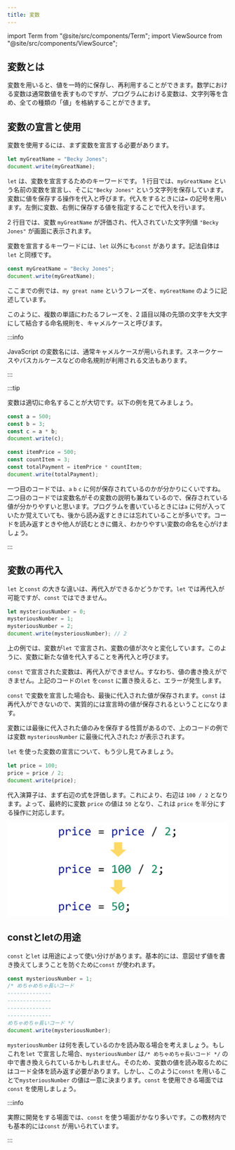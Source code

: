 ```yaml
---
title: 変数
---
```


import Term from "@site/src/components/Term";
import ViewSource from "@site/src/components/ViewSource";

## <Term type="javascriptVariable">変数</Term>とは

<p><Term type="javascriptVariable">変数</Term>を用いると、<Term type="javascriptValue">値</Term>を一時的に保存し、再利用することができます。数学における変数は通常数値を表すものですが、プログラムにおける<Term type="javascriptVariable">変数</Term>は、<Term type="javascriptString">文字列</Term>等を含め、全ての種類の「<Term type="javascriptValue">値</Term>」を格納することができます。</p>

## <Term type="javascriptVariable">変数</Term>の<Term type="javascriptDeclaration">宣言</Term>と使用

<p><Term type="javascriptVariable">変数</Term>を使用するには、まず<Term type="javascriptVariable">変数</Term>を<Term strong type="javascriptDeclaration">宣言</Term>する必要があります。</p>

```javascript title="script.js"
let myGreatName = "Becky Jones";
document.write(myGreatName);
```

`let` は、<Term type="javascriptVariable">変数</Term>を<Term type="javascriptDeclaration">宣言</Term>するためのキーワードです。 1 行目では、`myGreatName` という名前の<Term type="javascriptVariable">変数</Term>を<Term type="javascriptDeclaration">宣言</Term>し、そこに`"Becky Jones"` という文字列を保存しています。<Term type="javascriptVariable">変数</Term>に値を保存する操作を<Term strong type="javascriptAssignment">代入</Term>と呼びます。<Term type="javascriptAssignment">代入</Term>をするときには`=` の記号を用います。左側に<Term type="javascriptVariable">変数</Term>、右側に保存する<Term type="javascriptValue">値</Term>を指定することで<Term type="javascriptAssignment">代入</Term>を行います。

2 行目では、<Term type="javascriptVariable">変数</Term> `myGreatName` が<Term type="javascriptEvaluation">評価</Term>され、<Term type="javascriptAssignment">代入</Term>されていた<Term type="javascriptString">文字列</Term><Term type="javascriptValue">値</Term> `"Becky Jones"` が画面に表示されます。

<p><Term type="javascriptVariable">変数</Term>を<Term type="javascriptDeclaration">宣言</Term>するキーワードには、<code>let</code> 以外にも<code>const</code> があります。記法自体は<code>let</code> と同様です。</p>

```javascript title="script.js"
const myGreatName = "Becky Jones";
document.write(myGreatName);
```

ここまでの例では、`my great name` というフレーズを、`myGreatName` のように記述しています。

このように、複数の単語にわたるフレーズを、2 語目以降の先頭の文字を大文字にして結合する命名規則を、<Term strong type="camelCase">キャメルケース</Term>と呼びます。

:::info

<p><Term type="javascript">JavaScript</Term> の<Term type="javascriptVariable">変数</Term>名には、通常<Term type="camelCase">キャメルケース</Term>が用いられます。<Term type="snakeCase">スネークケース</Term>や<Term type="pascalCase">パスカルケース</Term>などの命名規則が利用される文法もあります。</p>

:::

:::tip

<Term type="javascriptVariable">変数</Term>は適切に命名することが大切です。以下の例を見てみましょう。

```javascript
const a = 500;
const b = 3;
const c = a * b;
document.write(c);
```

```javascript
const itemPrice = 500;
const countItem = 3;
const totalPayment = itemPrice * countItem;
document.write(totalPayment);
```

一つ目のコードでは、`a` `b` `c` に何が保存されているのかが分かりにくいですね。二つ目のコードでは変数名がその変数の説明も兼ねているので、保存されている値が分かりやすいと思います。プログラムを書いているときには`a` に何が入っていたか覚えていても、後から読み返すときには忘れていることが多いです。コードを読み返すときや他人が読むときに備え、わかりやすい変数の命名を心がけましょう。

:::

## <Term type="javascriptVariable">変数</Term>の再代入

`let` と`const` の大きな違いは、再<Term type="javascriptAssignment">代入</Term>ができるかどうかです。`let` では再<Term type="javascriptAssignment">代入</Term>が可能ですが、`const` ではできません。

```javascript title="script.js"
let mysteriousNumber = 0;
mysteriousNumber = 1;
mysteriousNumber = 2;
document.write(mysteriousNumber); // 2
```

上の例では、<Term type="javascriptVariable">変数</Term>が`let` で<Term type="javascriptDeclaration">宣言</Term>され、<Term type="javascriptVariable">変数</Term>の<Term type="javascriptValue">値</Term>が次々と変化しています。このように、<Term type="javascriptVariable">変数</Term>に新たな<Term type="javascriptValue">値</Term>を<Term type="javascriptAssignment">代入</Term>することを再<Term type="javascriptAssignment">代入</Term>と呼びます。

`const` で<Term type="javascriptDeclaration">宣言</Term>された<Term type="javascriptVariable">変数</Term>は、再<Term type="javascriptAssignment">代入</Term>ができません。すなわち、<Term type="javascriptValue">値</Term>の書き換えができません。上記のコードの`let` を`const` に置き換えると、エラーが発生します。

`const` で<Term type="javascriptVariable">変数</Term>を<Term type="javascriptDeclaration">宣言</Term>した場合も、最後に<Term type="javascriptAssignment">代入</Term>された<Term type="javascriptValue">値</Term>が保存されます。`const` は再<Term type="javascriptAssignment">代入</Term>ができないので、実質的には<Term type="javascriptDeclaration">宣言</Term>時の<Term type="javascriptValue">値</Term>が保存されるということになります。

<Term type="javascriptVariable">変数</Term>には最後に<Term type="javascriptAssignment">代入</Term>された<Term type="javascriptValue">値</Term>のみを保存する性質があるので、上のコードの例では<Term type="javascriptVariable">変数</Term> <code>mysteriousNumber</code> に最後に<Term type="javascriptAssignment">代入</Term>された<code>2</code> が表示されます。

`let` を使った<Term type="javascriptVariable">変数</Term>の<Term type="javascriptDeclaration">宣言</Term>について、もう少し見てみましょう。

```javascript title="script.js"
let price = 100;
price = price / 2;
document.write(price);
```

<ViewSource url={import.meta.url} path="_samples/compound-assignment" />

<p><Term type="javascriptAssignment">代入</Term><Term type="javascriptOperator">演算子</Term>は、まず右辺の<Term type="javascriptExpression">式</Term>を<Term type="javascriptEvaluation">評価</Term>します。これにより、右辺は <code>100 / 2</code> となります。よって、最終的に<Term type="javascriptVariable">変数</Term> <code>price</code> の<Term type="javascriptValue">値</Term>は <code>50</code> となり、これは <code>price</code> を半分にする操作に対応します。</p>

![変数の再代入](./reassignment-evaluation.png)

## constとletの用途

`const` と`let` は用途によって使い分けがあります。基本的には、意図せず<Term type="javascriptValue">値</Term>を書き換えてしまうことを防ぐために`const` が使われます。

```javascript
const mysteriousNumber = 1;
/* めちゃめちゃ長いコード
--------------
--------------
--------------
--------------
めちゃめちゃ長いコード */
document.write(mysteriousNumber);
```

`mysteriousNumber` は何を表しているのかを読み取る場合を考えましょう。もしこれを`let` で<Term type="javascriptDeclaration">宣言</Term>した場合、`mysteriousNumber` は`/* めちゃめちゃ長いコード */` の中で書き換えられているかもしれません。そのため、変数の<Term type="javascriptValue">値</Term>を読み取るためにはコード全体を読み返す必要があります。しかし、このように`const` を用いることで`mysteriousNumber` の<Term type="javascriptValue">値</Term>は一意に決まります。`const` を使用できる場面では`const` を使用しましょう。

:::info

実際に開発をする場面では、`const` を使う場面がかなり多いです。この教材内でも基本的には`const` が用いられています。

:::
